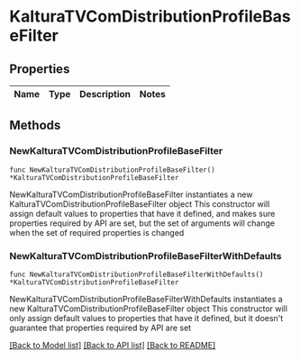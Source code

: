 # KalturaTVComDistributionProfileBaseFilter

## Properties

Name | Type | Description | Notes
------------ | ------------- | ------------- | -------------

## Methods

### NewKalturaTVComDistributionProfileBaseFilter

`func NewKalturaTVComDistributionProfileBaseFilter() *KalturaTVComDistributionProfileBaseFilter`

NewKalturaTVComDistributionProfileBaseFilter instantiates a new KalturaTVComDistributionProfileBaseFilter object
This constructor will assign default values to properties that have it defined,
and makes sure properties required by API are set, but the set of arguments
will change when the set of required properties is changed

### NewKalturaTVComDistributionProfileBaseFilterWithDefaults

`func NewKalturaTVComDistributionProfileBaseFilterWithDefaults() *KalturaTVComDistributionProfileBaseFilter`

NewKalturaTVComDistributionProfileBaseFilterWithDefaults instantiates a new KalturaTVComDistributionProfileBaseFilter object
This constructor will only assign default values to properties that have it defined,
but it doesn't guarantee that properties required by API are set


[[Back to Model list]](../README.md#documentation-for-models) [[Back to API list]](../README.md#documentation-for-api-endpoints) [[Back to README]](../README.md)


